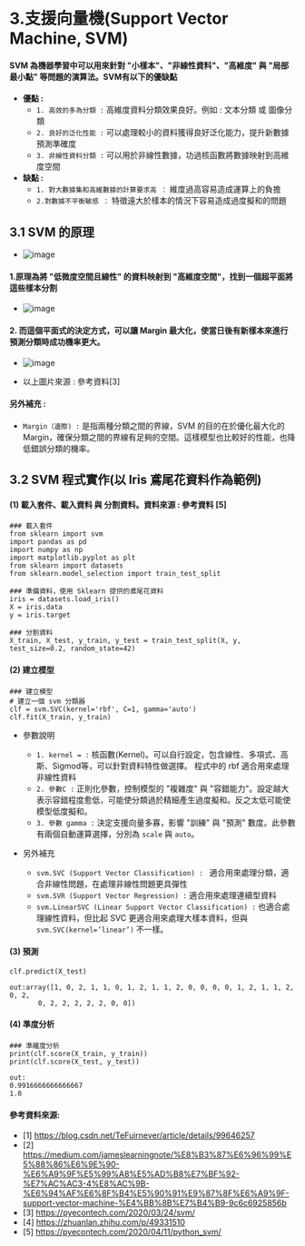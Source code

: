 # 3.支援向量機(Support Vector Machine, SVM)
#### SVM 為機器學習中可以用來針對 "小樣本"、"非線性資料"、"高維度" 與 "局部最小點" 等問題的演算法。SVM有以下的優缺點
  * **優點 :**
    * ```1. 高效的多為分類 :``` 高維度資料分類效果良好。例如 : 文本分類 或 圖像分類
    * ```2. 良好的泛化性能 :``` 可以處理較小的資料獲得良好泛化能力，提升新數據預測準確度
    * ```3. 非線性資料分類 :``` 可以用於非線性數據，功過核函數將數據映射到高維度空間
  * **缺點 :**
    * ```1. 對大數據集和高維數據的計算要求高 ：``` 維度過高容易造成運算上的負擔
    * ```2.對數據不平衡敏感 ：``` 特徵遠大於樣本的情況下容易造成過度擬和的問題
      
## 3.1 SVM 的原理

* ![image](https://github.com/Ricky7737/DataAnalysisAndLearning/assets/58324475/bb72b2d7-0a4e-41e5-a723-b3c514e3c45e)

#### 1.原理為將 "低微度空間且線性" 的資料映射到 "高維度空間"，找到一個超平面將這些樣本分割

* ![image](https://github.com/Ricky7737/DataAnalysisAndLearning/assets/58324475/1801f881-e5d9-47a8-aba6-ecc1b4c4f3dc)

#### 2. 而這個平面式的決定方式，可以讓 Margin 最大化，使當日後有新樣本來進行預測分類時成功機率更大。
* ![image](https://github.com/Ricky7737/DataAnalysisAndLearning/assets/58324475/f312bf39-4c18-44a1-bf7c-2854d5246bcd)

* 以上圖片來源 : 參考資料[3]
#### 另外補充 : 
 * ```Margin（邊際) :``` 是指兩種分類之間的界線，SVM 的目的在於優化最大化的Margin，確保分類之間的界線有足夠的空間。這樣模型也比較好的性能，也降低錯誤分類的機率。

## 3.2 SVM 程式實作(以 Iris 鳶尾花資料作為範例)
#### (1) 載入套件、載入資料 與 分割資料。資料來源 : 參考資料 [5]
```
### 載入套件
from sklearn import svm
import pandas as pd
import numpy as np
import matplotlib.pyplot as plt
from sklearn import datasets
from sklearn.model_selection import train_test_split

### 準備資料，使用 Sklearn 提供的鳶尾花資料
iris = datasets.load_iris()
X = iris.data
y = iris.target

### 分割資料
X_train, X_test, y_train, y_test = train_test_split(X, y, test_size=0.2, random_state=42)
```
#### (2) 建立模型
```
### 建立模型
# 建立一個 svm 分類器
clf = svm.SVC(kernel='rbf', C=1, gamma='auto')
clf.fit(X_train, y_train)
```
* 參數說明
  * ```1. kernel = :``` 核函數(Kernel)。可以自行設定，包含線性、多項式、高斯、Sigmod等，可以針對資料特性做選擇。 程式中的 rbf 適合用來處理非線性資料
  * ```2. 參數C :``` 正則化參數，控制模型的 "複雜度" 與 "容錯能力"。設定越大表示容錯程度愈低，可能使分類過於精細產生過度擬和。反之太低可能使模型低度擬和。
  * ```3. 參數 gamma :``` 決定支援向量多寡，影響 "訓練" 與 "預測" 數度。此參數有兩個自動運算選擇，分別為 ```scale``` 與 ```auto```。

* 另外補充
  * ```svm.SVC (Support Vector Classification) : ``` 適合用來處理分類，適合非線性問題，在處理非線性問題更具彈性
  * ```svm.SVR (Support Vector Regression) :``` 適合用來處理連續型資料
  * ```svm.LinearSVC (Linear Support Vector Classification) :``` 也適合處理線性資料，但比起 SVC 更適合用來處理大樣本資料，但與 ```svm.SVC(kernel=’linear’)``` 不一樣。
  
#### (3) 預測
```
clf.predict(X_test)

out:array([1, 0, 2, 1, 1, 0, 1, 2, 1, 1, 2, 0, 0, 0, 0, 1, 2, 1, 1, 2, 0, 2,
       0, 2, 2, 2, 2, 2, 0, 0])
```

#### (4) 準度分析
```
### 準確度分析
print(clf.score(X_train, y_train))
print(clf.score(X_test, y_test))

out:
0.9916666666666667
1.0
```

#### 參考資料來源:
* [1] https://blog.csdn.net/TeFuirnever/article/details/99646257
* [2] https://medium.com/jameslearningnote/%E8%B3%87%E6%96%99%E5%88%86%E6%9E%90-%E6%A9%9F%E5%99%A8%E5%AD%B8%E7%BF%92-%E7%AC%AC3-4%E8%AC%9B-%E6%94%AF%E6%8F%B4%E5%90%91%E9%87%8F%E6%A9%9F-support-vector-machine-%E4%BB%8B%E7%B4%B9-9c6c6925856b
* [3] https://pyecontech.com/2020/03/24/svm/
* [4] https://zhuanlan.zhihu.com/p/49331510
* [5] https://pyecontech.com/2020/04/11/python_svm/
